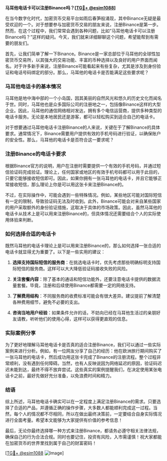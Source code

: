 **马耳他电话卡可以注册Binance吗？[[TG💪+ @esim1088](https://t.me/s/esim1088)]**

在当今数字化时代，加密货币交易平台如雨后春笋般涌现，其中Binance无疑是最受欢迎的一个。对于想要参与加密货币交易的朋友来说，注册Binance是第一步。然而，在这个过程中，我们常常会遇到各种问题，比如“马耳他电话卡可以注册Binance吗？”这样的疑问。今天，我们就来详细聊聊这个问题，希望能帮到有需要的朋友们。

首先，让我们简单了解一下Binance。Binance是一家总部位于马耳他的全球性加密货币交易所，以其强大的交易功能、丰富的币种选择以及良好的用户界面而闻名。对于许多新手来说，注册Binance可能看起来有些复杂，尤其是涉及到身份验证和电话号码绑定的部分。那么，马耳他的电话卡是否能满足这些要求呢？

### 马耳他电话卡的基本情况

马耳他是地中海中部的一个小岛国，因其美丽的自然风光和悠久的历史文化而闻名于世。同时，马耳他也是众多国际公司的注册地之一，包括像Binance这样的大型企业。因此，马耳他的通信网络相对发达，拥有多个电信运营商，提供多种类型的电话卡服务。无论是本地居民还是游客，都可以轻松购买到适合自己的电话卡。

对于想要通过马耳他电话卡注册Binance的人来说，关键在于了解Binance的具体要求。通常情况下，Binance需要用户提供有效的手机号码进行验证，以确保账户的安全性。那么，马耳他的电话卡是否符合这一要求呢？

### 注册Binance的电话卡要求

根据Binance官方的说明，用户在注册时需要提供一个有效的手机号码，并通过短信验证码完成验证。理论上，任何国家或地区的有效手机号码都可以用于此目的，只要它能够接收短信即可。因此，如果你拥有一张马耳他的电话卡，并且它能够正常接收短信，那么理论上你是可以用这张卡来注册Binance的。

不过，在实际操作中，可能会遇到一些特殊情况。例如，某些地区可能对国际短信有一定的限制，导致验证码无法及时收到。此外，Binance可能会对来自某些国家的用户采取额外的身份验证措施，这取决于具体的市场政策。因此，虽然马耳他的电话卡从技术上是可以用来注册Binance的，但具体情况还需要结合个人的实际使用体验来判断。

### 如何选择合适的电话卡

既然马耳他的电话卡理论上是可以用来注册Binance的，那么如何选择一张合适的电话卡就显得尤为重要了。以下是一些实用的建议：

1. **选择支持国际短信的服务商**：在挑选电话卡时，优先考虑那些明确标明支持国际短信的服务商。这样可以大大降低验证码接收失败的风险。
   
2. **关注套餐内容**：除了基本的通话和短信功能外，还要注意电话卡提供的数据流量套餐。毕竟，注册和后续使用Binance都需要一定的网络支持。

3. **了解费用结构**：不同服务商的收费标准可能会有很大差异。建议提前了解清楚各种费用细节，避免不必要的支出。

4. **咨询当地用户经验**：如果条件允许的话，不妨向已经在马耳他生活过的亲朋好友请教，听听他们的使用心得，这样可以获得更直观的信息。

### 实际案例分享

为了更好地理解马耳他电话卡是否真的适合注册Binance，我们可以通过一些实际案例来进行分析。例如，有一位网友分享了自己的经历：他在欧洲旅行期间购买了一张马耳他的电话卡，然后成功用这张卡完成了Binance的注册流程。整个过程非常顺利，没有遇到任何障碍。当然，也有人反映说因为网络延迟的原因，验证码迟迟未能到达，最终不得不放弃尝试。这些真实的案例提醒我们，在决定使用某张电话卡之前，最好先做好充分准备，以免浪费时间和精力。

### 结语

综上所述，马耳他电话卡确实可以在一定程度上满足注册Binance的需求。只要选择了合适的产品，并遵循正确的操作步骤，大多数人都能顺利完成这一过程。当然，每个人的情况都不尽相同，所以在做出最终决策前，一定要结合自身实际情况进行全面考量。希望本文能够为大家提供有价值的参考信息！

最后，无论你最终选择哪一种方式来注册Binance，都请务必遵守相关法律法规，确保自己的行为合法合规。同时也要记住，投资有风险，入市需谨慎！祝大家都能在加密货币的世界里找到属于自己的财富密码！

[[TG💪+ @esim1088](https://t.me/s/esim1088) ![Image](https://i.postimg.cc/4NQfJmqS/Snipaste-2025-05-13-00-14-12.png)]
